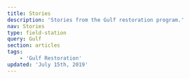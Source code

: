 ```yaml
---
title: Stories
description: 'Stories from the Gulf restoration program.'
nav: Stories
type: field-station
query: Gulf
section: articles
tags:
    - 'Gulf Restoration'
updated: 'July 15th, 2019'
---
```

